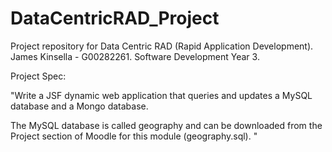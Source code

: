 # DataCentricRAD_Project

Project repository for Data Centric RAD (Rapid Application Development).
James Kinsella - G00282261.
Software Development Year 3.

Project Spec:

"Write a JSF dynamic web application that queries and updates a MySQL database and a Mongo database.

The MySQL database is called geography and can be downloaded from the Project section of Moodle for this module (geography.sql).
"
